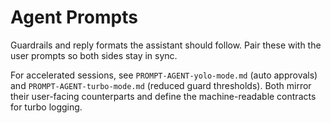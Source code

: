# Agent Prompts

Guardrails and reply formats the assistant should follow. Pair these with the
user prompts so both sides stay in sync.

For accelerated sessions, see `PROMPT-AGENT-yolo-mode.md` (auto approvals) and
`PROMPT-AGENT-turbo-mode.md` (reduced guard thresholds). Both mirror their
user-facing counterparts and define the machine-readable contracts for turbo
logging.
